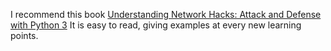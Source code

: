 I recommend this book [Understanding Network Hacks: Attack and Defense with Python 3](https://www.amazon.com/Understanding-Network-Hacks-Attack-Defense/dp/3662621568)
It is easy to read, giving examples at every new learning points. 
